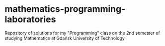 # mathematics-programming-laboratories
Repository of solutions for my "Programming" class on the 2nd semester of studying Mathematics at Gdańsk University of Technology 
